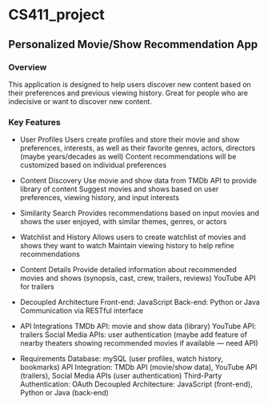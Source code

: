 # CS411_project
## Personalized Movie/Show Recommendation App

### Overview
This application is designed to help users discover new content based on their preferences and previous viewing history. Great for people who are indecisive or want to discover new content.

### Key Features
* User Profiles
Users create profiles and store their movie and show preferences, interests, as well as their favorite genres, actors, directors (maybe years/decades as well)
Content recommendations will be customized based on individual preferences

* Content Discovery
Use movie and show data from TMDb API to provide library of content
Suggest movies and shows based on user preferences, viewing history, and input interests

* Similarity Search
Provides recommendations based on input movies and shows the user enjoyed, with similar themes, genres, or actors

* Watchlist and History
Allows users to create watchlist of movies and shows they want to watch
Maintain viewing history to help refine recommendations

* Content Details
Provide detailed information about recommended movies and shows (synopsis, cast, crew, trailers, reviews)
YouTube API for trailers

* Decoupled Architecture
Front-end: JavaScript
Back-end: Python or Java
Communication via RESTful interface

* API Integrations
TMDb API: movie and show data (library)
YouTube API: trailers
Social Media APIs: user authentication
(maybe add feature of nearby theaters showing recommended movies if available — need API)

* Requirements
Database: mySQL (user profiles, watch history, bookmarks)
API Integration: TMDb API (movie/show data), YouTube API (trailers), Social Media APIs (user authentication)
Third-Party Authentication: OAuth
Decoupled Architecture: JavaScript (front-end), Python or Java (back-end)
